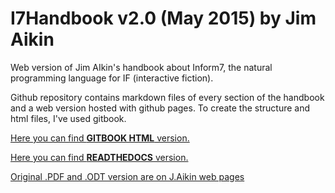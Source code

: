 # I7Handbook v2.0 (May 2015) by Jim Aikin

Web version of Jim AIkin's handbook about Inform7, the natural programming language for IF (interactive fiction).

Github repository contains markdown files of every section of the handbook and a web version hosted with github pages.
To create the structure and html files, I've used gitbook.

[Here you can find **GITBOOK HTML** version.](https://omartek.github.io/I7handbook_byJimAikin/)

[Here you can find **READTHEDOCS** version.](https://i7handbook.readthedocs.io/)

[Original .PDF and .ODT version are on J.Aikin web pages](http://www.musicwords.net/if/i7hb.htm)
